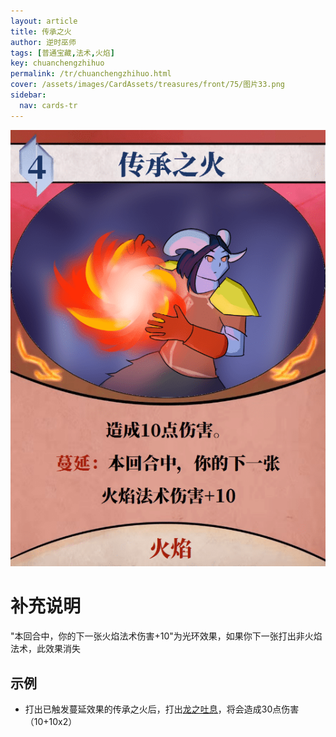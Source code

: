 ```yaml
---
layout: article
title: 传承之火
author: 逆时巫师
tags: [普通宝藏,法术,火焰]
key: chuanchengzhihuo
permalink: /tr/chuanchengzhihuo.html
cover: /assets/images/CardAssets/treasures/front/75/图片33.png
sidebar:
  nav: cards-tr
---
```

![传承之火](/assets/images/CardAssets/treasures/front/75/图片33.png)

# 补充说明

"本回合中，你的下一张火焰法术伤害+10"为光环效果，如果你下一张打出非火焰法术，此效果消失

## 示例
* 打出已触发蔓延效果的传承之火后，打出[龙之吐息](/tr/longzhituxi.html)，将会造成30点伤害（10+10x2）